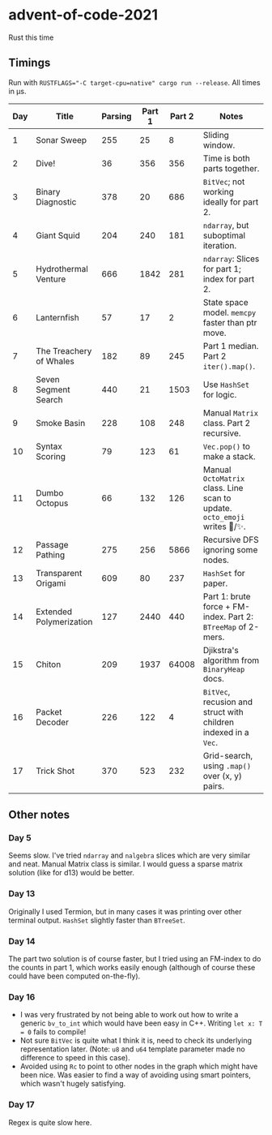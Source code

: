 # advent-of-code-2021
Rust this time

## Timings

Run with `RUSTFLAGS="-C target-cpu=native" cargo run --release`. All times in µs.

| Day | Title | Parsing  | Part 1 | Part 2 | Notes |
| --- | ----- | -------- | ------ | ------ | ----- |
| 1 | Sonar Sweep |  255  | 25 | 8 | Sliding window. |
| 2 | Dive!  | 36  | 356 | 356 | Time is both parts together. |
| 3 | Binary Diagnostic  |  378  | 20 | 686 | `BitVec`; not working ideally for part 2. |
| 4 | Giant Squid  |  204  | 240 | 181 | `ndarray`, but suboptimal iteration. |
| 5 | Hydrothermal Venture  |  666  | 1842 | 281 | `ndarray`: Slices for part 1; index for part 2. |
| 6 | Lanternfish  |  57  | 17 | 2 | State space model. `memcpy` faster than ptr move. |
| 7 | The Treachery of Whales  |  182  | 89 | 245 | Part 1 median. Part 2 `iter().map()`. |
| 8 | Seven Segment Search  |  440  | 21 | 1503 | Use `HashSet` for logic. |
| 9 | Smoke Basin  |  228  | 108 | 248 | Manual `Matrix` class. Part 2 recursive. |
| 10 | Syntax Scoring  |  79  | 123 | 61 | `Vec.pop()` to make a stack. |
| 11 | Dumbo Octopus  |  66  | 132 | 126 | Manual `OctoMatrix` class. Line scan to update. `octo_emoji` writes 🐙/✨. |
| 12 | Passage Pathing  |  275  | 256 | 5866 | Recursive DFS ignoring some nodes. |
| 13 | Transparent Origami  |  609  | 80 | 237 | `HashSet` for paper. |
| 14 | Extended Polymerization  |  127  | 2440 | 440 | Part 1: brute force + FM-index. Part 2: `BTreeMap` of 2-mers. |
| 15 | Chiton  |  209  | 1937 | 64008 | Djikstra's algorithm from `BinaryHeap` docs. |
| 16 | Packet Decoder  |  226  | 122 | 4 | `BitVec`, recusion and struct with children indexed in a `Vec`. |
| 17 | Trick Shot  |  370  | 523 | 232 | Grid-search, using `.map()` over (x, y) pairs. |

## Other notes

### Day 5

Seems slow. I've tried `ndarray` and `nalgebra` slices which are very similar and neat. Manual Matrix class is similar. I would guess a sparse matrix solution (like for d13) would be better.

### Day 13

Originally I used Termion, but in many cases it was printing over other terminal output.
`HashSet` slightly faster than `BTreeSet`.

### Day 14

The part two solution is of course faster, but I tried using an FM-index to do the counts in part 1, which works easily enough (although of
course these could have been computed on-the-fly).

### Day 16

- I was very frustrated by not being able to work out how to write a generic `bv_to_int` which would have been easy in C++. Writing `let x: T = 0` fails to compile!
- Not sure `BitVec` is quite what I think it is, need to check its underlying representation later. (Note: `u8` and `u64` template parameter made no difference to speed in this case).
- Avoided using `Rc` to point to other nodes in the graph which might have been nice. Was easier to find a way of avoiding using smart pointers, which wasn't hugely satisfying.

### Day 17

Regex is quite slow here.
